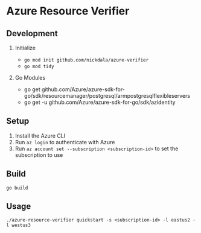 # Azure Resource Verifier

## Development

1. Initialize
    * `go mod init github.com/nickdala/azure-verifier`
    * `go mod tidy`

1. Go Modules
    * go get github.com/Azure/azure-sdk-for-go/sdk/resourcemanager/postgresql/armpostgresqlflexibleservers
    * go get -u github.com/Azure/azure-sdk-for-go/sdk/azidentity

## Setup

1. Install the Azure CLI
2. Run `az login` to authenticate with Azure
3. Run `az account set --subscription <subscription-id>` to set the subscription to use

## Build

```
go build
```

## Usage

```
./azure-resource-verifier quickstart -s <subscription-id> -l eastus2 -l westus3
```